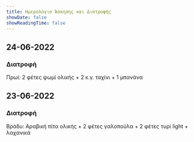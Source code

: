 ```yaml
---
title: Ημερολόγιο Άσκησης και Διατροφής
showDate: false
showReadingTime: false
---
```


## 24-06-2022

### Διατροφή

Πρωί: 2 φέτες ψωμί ολικής + 2 κ.γ. ταχίνι + 1 μπανάνα

## 23-06-2022

### Διατροφή

Βράδυ: Αραβική πίτα ολικής + 2 φέτες γαλοπούλα + 2 φέτες τυρί light + λαχανικά
